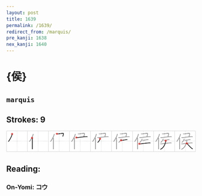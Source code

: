 ```yaml
---
layout: post
title: 1639
permalink: /1639/
redirect_from: /marquis/
pre_kanji: 1638
nex_kanji: 1640
---
```


# {侯}

## `marquis`

## Strokes: 9

<div class="stroke"><img src="../images/E4BEAF.png" /></div>

## Reading:

### On-Yomi: コウ
